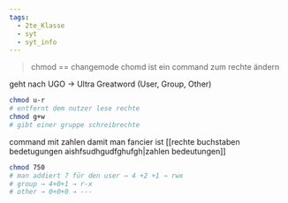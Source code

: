 ```yaml
---
tags:
  - 2te_Klasse
  - syt
  - syt_info
---
```

> chmod == changemode
> chomd ist ein command zum rechte ändern

geht nach UGO → Ultra Greatword (User, Group, Other)

```sh
chmod u-r 
# entfernt dem nutzer lese rechte
chmod g+w 
# gibt einer gruppe schreibrechte
```
command mit zahlen damit man fancier ist [[rechte buchstaben bedetugungen aishfsudhgudfghufgh|zahlen bedeutungen]]
```sh
chmod 750
# man addiert 7 für den user → 4 +2 +1 → rwx
# group → 4+0+1 → r-x
# other → 0+0+0 → ---
```